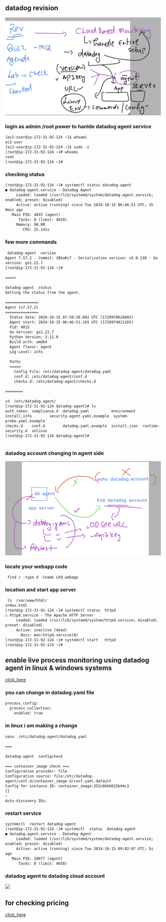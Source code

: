 ## datadog revision 

<img src="rev.png">

### login as admin /root power to hanlde datadog agent service 

```
[ec2-user@ip-172-31-92-124 ~]$ whoami
ec2-user
[ec2-user@ip-172-31-92-124 ~]$ sudo -i 
[root@ip-172-31-92-124 ~]# whoami
root
[root@ip-172-31-92-124 ~]# 

```
### checking status 

```
[root@ip-172-31-92-124 ~]# systemctl status datadog-agent
● datadog-agent.service - Datadog Agent
     Loaded: loaded (/usr/lib/systemd/system/datadog-agent.service; enabled; preset: disabled)
     Active: active (running) since Tue 2024-10-15 06:46:51 UTC; 1h 0min ago
   Main PID: 4815 (agent)
      Tasks: 8 (limit: 4658)
     Memory: 98.0M
        CPU: 25.141s
```

### few more commands 

```
 datadog-agent  version 
Agent 7.57.2 - Commit: 38ba0c7 - Serialization version: v5.0.130 - Go version: go1.22.7
[root@ip-172-31-92-124 ~]# 

===>>

datadog-agent  status 
Getting the status from the agent.

===============
Agent (v7.57.2)
===============
  Status date: 2024-10-15 07:50:26.802 UTC (1728978626802)
  Agent start: 2024-10-15 06:46:51.165 UTC (1728974811165)
  Pid: 4815
  Go Version: go1.22.7
  Python Version: 3.11.8
  Build arch: amd64
  Agent flavor: agent
  Log Level: info

  Paths
  =====
    Config File: /etc/datadog-agent/datadog.yaml
    conf.d: /etc/datadog-agent/conf.d
    checks.d: /etc/datadog-agent/checks.d

========

cd  /etc/datadog-agent/
[root@ip-172-31-92-124 datadog-agent]# ls
auth_token  compliance.d  datadog.yaml          environment   install_info        security-agent.yaml.example  system-probe.yaml.example
checks.d    conf.d        datadog.yaml.example  install.json  runtime-security.d  selinux
[root@ip-172-31-92-124 datadog-agent]# 


```

### datadog account changing in agent side 

<img src="dda.png">

### locate your webapp code 

```
 find / -type d -iname LKQ_webapp

```

### location and start app server

```
 ls  /var/www/html/
index.html
[root@ip-172-31-92-124 ~]# systemctl status  httpd
○ httpd.service - The Apache HTTP Server
     Loaded: loaded (/usr/lib/systemd/system/httpd.service; disabled; preset: disabled)
     Active: inactive (dead)
       Docs: man:httpd.service(8)
[root@ip-172-31-92-124 ~]# systemctl start   httpd
[root@ip-172-31-92-124 ~]# 

```

## enable live process monitoring using datadog agent in linux & windows systems

[click_here](https://docs.datadoghq.com/infrastructure/process/?tab=linuxwindows)

### you can change in datadog.yaml file 

```
process_config:
  process_collection:
    enabled: true
```

### in linux i am making a change 

```
nano  /etc/datadog-agent/datadog.yaml 

===

datadog-agent  configcheck

=== container_image check ===
Configuration provider: file
Configuration source: file:/etc/datadog-agent/conf.d/container_image.d/conf.yaml.default
Config for instance ID: container_image:352c6bb6615b44c3
{}
~
Auto-discovery IDs:

```

### restart service 

```
systemctl  restart datadog-agent
[root@ip-172-31-92-124 ~]# systemctl  status  datadog-agent
● datadog-agent.service - Datadog Agent
     Loaded: loaded (/usr/lib/systemd/system/datadog-agent.service; enabled; preset: disabled)
     Active: active (running) since Tue 2024-10-15 09:02:07 UTC; 5s ago
   Main PID: 28677 (agent)
      Tasks: 8 (limit: 4658)

```

### datadog agent to datadog cloud account 

<img src="dda1.png">

## for checking pricing 

[click_here](https://www.datadoghq.com/pricing/)

